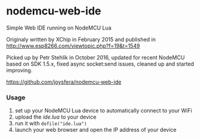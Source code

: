 # nodemcu-web-ide
Simple Web IDE running on NodeMCU Lua

Originaly written by XChip in February 2015 and published in
http://www.esp8266.com/viewtopic.php?f=19&t=1549

Picked up by Petr Stehlík in October 2016, updated for recent NodeMCU based on SDK 1.5.x, fixed async socket:send issues, cleaned up and started improving.

https://github.com/joysfera/nodemcu-web-ide

### Usage
1. set up your NodeMCU Lua device to automatically connect to your WiFi
2. upload the _ide.lua_ to your device
3. run it with `dofile("ide.lua")`
4. launch your web browser and open the IP address of your device

